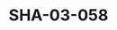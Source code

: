 ---
pid: SHA-03-058
title: SHA-03-058
language: en
original_label: 
rights: Sharhabil Ahmed
location_of_original: Sharhabil Ahmed
photographer_or_studio: 
scanned_from: photograph 12.6 by 17.8
_date: 1996-1997
location: Nigeria
description: Shihab Sharhabil Su'ad and Abdel 'Aziz playing guitar
additional_notes: 
permission_display: 'yes'
on_server: 'no'
on_website: 'no'
permalink: /photopages/en/SHA-03-058.html
layout: photo-page
---